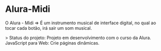 # Alura-Midi

<p> O Alura - Midi => É um instrumento musical de interface digital, no qual ao tocar cada botão, irá sair um som musical. </p>
> Status do projeto: Projeto em desenvolvimento com o curso da Alura. JavaScript para Web: Crie páginas dinâmicas.
  

